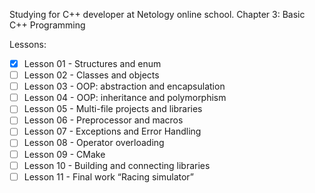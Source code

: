 Studying for C++ developer at Netology online school. 
Chapter 3: Basic C++ Programming

Lessons:
- [x] Lesson 01 - Structures and enum
- [ ] Lesson 02 - Classes and objects
- [ ] Lesson 03 - OOP: abstraction and encapsulation
- [ ] Lesson 04 - OOP: inheritance and polymorphism
- [ ] Lesson 05 - Multi-file projects and libraries
- [ ] Lesson 06 - Preprocessor and macros
- [ ] Lesson 07 - Exceptions and Error Handling
- [ ] Lesson 08 - Operator overloading
- [ ] Lesson 09 - CMake
- [ ] Lesson 10 - Building and connecting libraries
- [ ] Lesson 11 - Final work “Racing simulator”